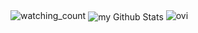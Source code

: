 <img src="https://komarev.com/ghpvc/?username=ImAxel0&color=brightgreen" alt="watching_count" />
<img align="center" src="https://github-readme-stats.vercel.app/api?username=ImAxel0&include_all_commits=true&count_private=true&show_icons=true&line_height=20&title_color=2B5BBD&icon_color=1124BB&text_color=A1A1A1&bg_color=0,000000,130F40" alt="my Github Stats"/> 
<img src="https://github-readme-stats.vercel.app/api/top-langs?username=ImAxel0&show_icons=true&locale=en&layout=compact&theme=chartreuse-dark" alt="ovi" />
